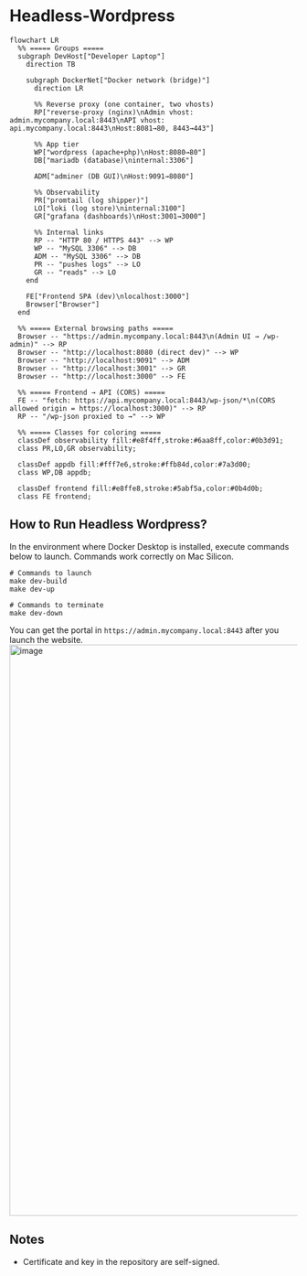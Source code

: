 # Headless-Wordpress
```mermaid
flowchart LR
  %% ===== Groups =====
  subgraph DevHost["Developer Laptop"]
    direction TB

    subgraph DockerNet["Docker network (bridge)"]
      direction LR

      %% Reverse proxy (one container, two vhosts)
      RP["reverse-proxy (nginx)\nAdmin vhost: admin.mycompany.local:8443\nAPI vhost:  api.mycompany.local:8443\nHost:8081→80, 8443→443"]

      %% App tier
      WP["wordpress (apache+php)\nHost:8080→80"]
      DB["mariadb (database)\ninternal:3306"]

      ADM["adminer (DB GUI)\nHost:9091→8080"]

      %% Observability
      PR["promtail (log shipper)"]
      LO["loki (log store)\ninternal:3100"]
      GR["grafana (dashboards)\nHost:3001→3000"]

      %% Internal links
      RP -- "HTTP 80 / HTTPS 443" --> WP
      WP -- "MySQL 3306" --> DB
      ADM -- "MySQL 3306" --> DB
      PR -- "pushes logs" --> LO
      GR -- "reads" --> LO
    end

    FE["Frontend SPA (dev)\nlocalhost:3000"]
    Browser["Browser"]
  end

  %% ===== External browsing paths =====
  Browser -- "https://admin.mycompany.local:8443\n(Admin UI → /wp-admin)" --> RP
  Browser -- "http://localhost:8080 (direct dev)" --> WP
  Browser -- "http://localhost:9091" --> ADM
  Browser -- "http://localhost:3001" --> GR
  Browser -- "http://localhost:3000" --> FE

  %% ===== Frontend → API (CORS) =====
  FE -- "fetch: https://api.mycompany.local:8443/wp-json/*\n(CORS allowed origin = https://localhost:3000)" --> RP
  RP -- "/wp-json proxied to →" --> WP

  %% ===== Classes for coloring =====
  classDef observability fill:#e8f4ff,stroke:#6aa8ff,color:#0b3d91;
  class PR,LO,GR observability;

  classDef appdb fill:#fff7e6,stroke:#ffb84d,color:#7a3d00;
  class WP,DB appdb;

  classDef frontend fill:#e8ffe8,stroke:#5abf5a,color:#0b4d0b;
  class FE frontend;

```

## How to Run Headless Wordpress?
In the environment where Docker Desktop is installed, execute commands below to launch. Commands work correctly on Mac Silicon.

```
# Commands to launch
make dev-build
make dev-up

# Commands to terminate
make dev-down
```
You can get the portal in ```https://admin.mycompany.local:8443``` after you launch the website.
<img width="1721" height="999" alt="image" src="https://github.com/user-attachments/assets/b73b31f6-9b19-4037-8844-3768bb542f88" />

## Notes
- Certificate and key in the repository are self-signed.



